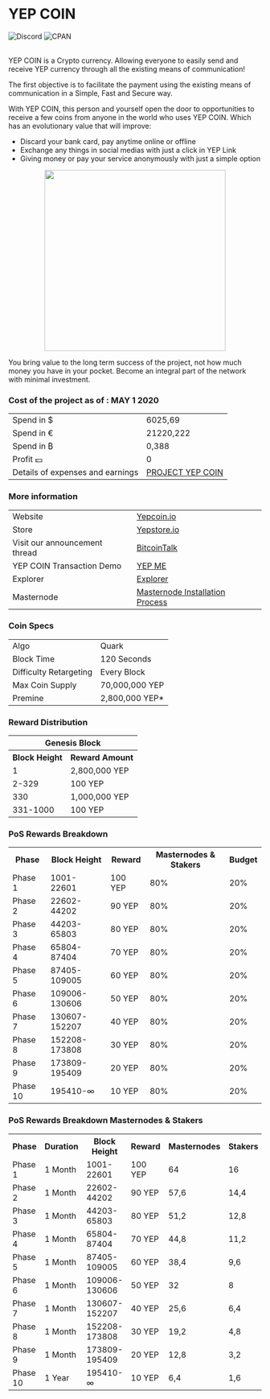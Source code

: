 YEP COIN
=====================================


![Discord](https://img.shields.io/discord/501493484046516245?color=GOLD&label=YEP%20COIN) 
![CPAN](https://img.shields.io/cpan/v/Config-Augeas?color=GOLD&label=VERSION)
 
<br>
YEP COIN is a Crypto currency.
Allowing everyone to easily send and receive YEP currency through all the existing means of communication!

The first objective is to facilitate the payment using the existing means of communication in a Simple, Fast and Secure way.

With YEP COIN, this person and yourself open the door to opportunities to receive a few coins from anyone in the world who uses YEP COIN.
Which has an evolutionary value that will improve:

- Discard your bank card, pay anytime online or offline
- Exchange any things in social medias with just a click in YEP Link
- Giving money or pay your service anonymously with just a simple option


<p align="center">
  <img width="360" height="360" src="https://yepcoin.io/assets/images/logo-black-white-matte.gif">
</p>




You bring value to the long term success of the project, not how much money you have in your pocket. Become an integral part of the network with minimal investment.


### Cost of the project as of : MAY 1 2020
<table>
<tr><td>Spend in &#36</td><td>6025,69</td></tr>
<tr><td>Spend in &#8364</td><td>21220,222</td></tr>
<tr><td>Spend in &#8383 </td><td>0,388</td></tr>
<tr><td>Profit &#128181 </td><td>0</td></tr>
<tr><td>Details of expenses and earnings</td><td><a style="display:inline-block;width:100%;height:100%;" href="https://cdn.discordapp.com/attachments/705817898878238860/706075687886389279/Cost_of_the_Project_YEP_COIN.xlsx">PROJECT YEP COIN</a></TD></tr>

</table>



### More information
<table>
<tr><td>Website</td><td><a style="display:inline-block;width:100%;height:100%;" href="https://yepcoin.io">Yepcoin.io</a></TD></tr>
<tr><td>Store</td><td><a style="display:inline-block;width:100%;height:100%;" href="https://yepstore.io">Yepstore.io</a></TD></tr>
<tr><td>Visit our announcement thread</td><td><a style="display:inline-block;width:100%;height:100%;" href="https://bitcointalk.org/index.php?topic=5098691.msg49280618#msg49280618">BitcoinTalk</a></TD></tr>
<tr><td>YEP COIN Transaction Demo</td><td><a style="display:inline-block;width:100%;height:100%;" href="https://yepme.herokuapp.com/withdraw/SJD94">YEP ME</a></TD></tr>
<tr><td>Explorer</td><td><a style="display:inline-block;width:100%;height:100%;" href="https://explorer.yepcoin.io">Explorer</a></TD></tr>
<tr><td>Masternode</td><td><a style="display:inline-block;width:100%;height:100%;" href="https://cdn.discordapp.com/attachments/707855525051891773/707902529731690586/Masternode_Installation_Process.pdf">Masternode Installation Process</a></TD></tr>
</table>

### Coin Specs
<table>
<tr><td>Algo</td><td>Quark</td></tr>
<tr><td>Block Time</td><td>120 Seconds</td></tr>
<tr><td>Difficulty Retargeting</td><td>Every Block</td></tr>
<tr><td>Max Coin Supply</td><td>70,000,000 YEP</td></tr>
<tr><td>Premine</td><td>2,800,000 YEP*</td></tr>
</table>

### Reward Distribution

<table>
<th colspan=4>Genesis Block</th>
<tr><th>Block Height</th><th>Reward Amount</th></tr>
<tr><td>1</td><td>2,800,000 YEP</td></tr>
<tr><td>2-329</td><td>100 YEP</td></tr>
<tr><td>330</td><td>1,000,000 YEP</td></tr>
<tr><td>331-1000</td><td>100 YEP</td></tr>
</table>

### PoS Rewards Breakdown

<table>
<th>Phase</th><th>Block Height</th><th>Reward</th><th>Masternodes & Stakers</th><th>Budget</th>
<tr><td>Phase 1</td><td>1001-22601</td><td>100 YEP</td><td>80%</td><td>20%</td></tr>
<tr><td>Phase 2</td><td>22602-44202</td><td>90 YEP</td><td>80%</td><td>20%</td></tr>
<tr><td>Phase 3</td><td>44203-65803</td><td>80 YEP</td><td>80%</td><td>20%</td></tr>
<tr><td>Phase 4</td><td>65804-87404</td><td>70 YEP</td><td>80%</td><td>20%</td></tr>
<tr><td>Phase 5</td><td>87405-109005</td><td>60 YEP</td><td>80%</td><td>20%</td></tr>
<tr><td>Phase 6</td><td>109006-130606</td><td>50 YEP</td><td>80%</td><td>20%</td></tr>
<tr><td>Phase 7</td><td>130607-152207</td><td>40 YEP</td><td>80%</td><td>20%</td></tr>
<tr><td>Phase 8</td><td>152208-173808</td><td>30 YEP</td><td>80%</td><td>20%</td></tr>
<tr><td>Phase 9</td><td>173809-195409</td><td>20 YEP</td><td>80%</td><td>20%</td></tr>
<tr><td>Phase 10</td><td>195410-∞</td><td>10 YEP</td><td>80%</td><td>20%</td></tr>
</table>

### PoS Rewards Breakdown Masternodes & Stakers

<table>
<th>Phase</th><th>Duration</th><th>Block Height</th><th>Reward</th><th>Masternodes</th><th>Stakers</th>
<tr><td>Phase 1</td><td>1 Month</td><td>1001-22601</td><td>100 YEP</td><td>64</td><td>16</td></tr>
<tr><td>Phase 2</td><td>1 Month</td><td>22602-44202</td><td>90 YEP</td><td>57,6</td><td>14,4</td></tr>
<tr><td>Phase 3</td><td>1 Month</td><td>44203-65803</td><td>80 YEP</td><td>51,2</td><td>12,8</td></tr>
<tr><td>Phase 4</td><td>1 Month</td><td>65804-87404</td><td>70 YEP</td><td>44,8</td><td>11,2</td></tr>
<tr><td>Phase 5</td><td>1 Month</td><td>87405-109005</td><td>60 YEP</td><td>38,4</td><td>9,6</td></tr>
<tr><td>Phase 6</td><td>1 Month</td><td>109006-130606</td><td>50 YEP</td><td>32</td><td>8</td></tr>
<tr><td>Phase 7</td><td>1 Month</td><td>130607-152207</td><td>40 YEP</td><td>25,6</td><td>6,4</td></tr>
<tr><td>Phase 8</td><td>1 Month</td><td>152208-173808</td><td>30 YEP</td><td>19,2</td><td>4,8</td></tr>
<tr><td>Phase 9</td><td>1 Month</td><td>173809-195409</td><td>20 YEP</td><td>12,8</td><td>3,2</td></tr>
<tr><td>Phase 10</td><td>1 Year</td><td>195410-∞</td><td>10 YEP</td><td>6,4</td><td>1,6</td></tr>
</table>

